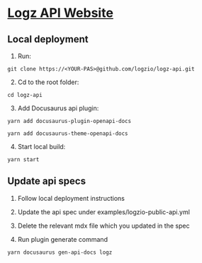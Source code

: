 # [Logz API Website](https://api-docs.logz.io/docs/logz/logz-io-api)

## Local deployment
1. Run:

```
git clone https://<YOUR-PAS>@github.com/logzio/logz-api.git
```

2. Cd to the root folder:

```
cd logz-api
```

3. Add Docusaurus api plugin:

```
yarn add docusaurus-plugin-openapi-docs
```

```
yarn add docusaurus-theme-openapi-docs
```

4. Start local build:

```
yarn start
```

## Update api specs
1. Follow local deployment instructions

2. Update the api spec under examples/logzio-public-api.yml

3. Delete the relevant mdx file which you updated in the spec

4. Run plugin generate command

```
yarn docusaurus gen-api-docs logz
```
